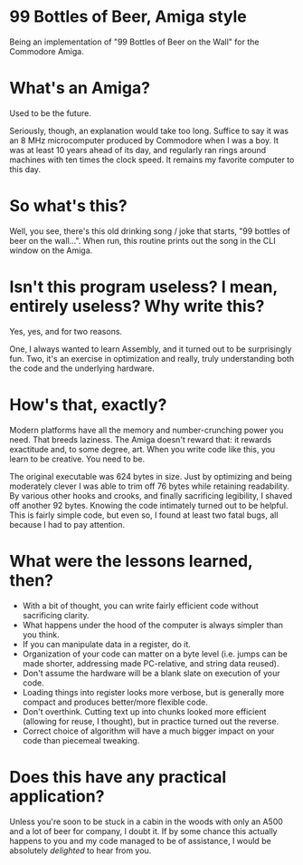 # 99 Bottles of Beer, Amiga style
Being an implementation of "99 Bottles of Beer on the Wall" for the Commodore Amiga.

# What's an Amiga?
Used to be the future. 

Seriously, though, an explanation would take too long. Suffice to say it was an 8 MHz microcomputer produced by Commodore when I was a boy. It was at least 10 years ahead of its day, and regularly ran rings around machines with ten times the clock speed. It remains my favorite computer to this day.

# So what's this?
Well, you see, there's this old drinking song / joke that starts, "99 bottles of beer on the wall...". When run, this routine prints out the song in the CLI window on the Amiga.

# Isn't this program useless? I mean, entirely useless? Why write this?
Yes, yes, and for two reasons. 

One, I always wanted to learn Assembly, and it turned out to be surprisingly fun. Two, it's an exercise in optimization and really, truly understanding both the code and the underlying hardware.

# How's that, exactly?
Modern platforms have all the memory and number-crunching power you need. That breeds laziness. The Amiga doesn't reward that: it rewards exactitude and, to some degree, art. When you write code like this, you learn to be creative. You need to be. 

The original executable was 624 bytes in size. Just by optimizing and being moderately clever I was able to trim off 76 bytes while retaining readability. By various other hooks and crooks, and finally sacrificing legibility, I shaved off another 92 bytes. Knowing the code intimately turned out to be helpful. This is fairly simple code, but even so, I found at least two fatal bugs, all because I had to pay attention.

# What were the lessons learned, then?
* With a bit of thought, you can write fairly efficient code without sacrificing clarity.
* What happens under the hood of the computer is always simpler than you think.
* If you can manipulate data in a register, do it.
* Organization of your code can matter on a byte level (i.e. jumps can be made shorter, addressing made PC-relative, and string data reused).
* Don't assume the hardware will be a blank slate on execution of your code.
* Loading things into register looks more verbose, but is generally more compact and produces better/more flexible code.
* Don't overthink. Cutting text up into chunks looked more efficient (allowing for reuse, I thought), but in practice turned out the reverse.
* Correct choice of algorithm will have a much bigger impact on your code than piecemeal tweaking. 

# Does this have any practical application?
Unless you're soon to be stuck in a cabin in the woods with only an A500 and a lot of beer for company, I doubt it. If by some chance this actually happens to you and my code managed to be of assistance, I would be absolutely _delighted_ to hear from you.
